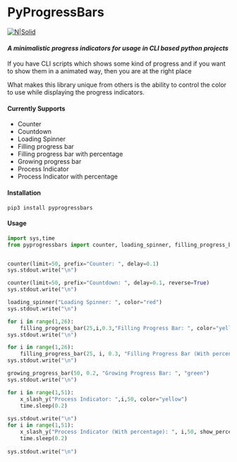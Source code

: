 # PyProgressBars

[![N|Solid](https://media.giphy.com/media/H7qd9GtAdKvYuqGAWU/giphy.gif)](https://media.giphy.com/media/H7qd9GtAdKvYuqGAWU/giphy.gif)
#### _A minimalistic progress indicators for usage in CLI based python projects_

If you have CLI scripts which shows some kind of progress and if you want to show them in a animated way, then you are at the right place

What makes this library unique from others is the ability to control the color to use while displaying the progress indicators.

#### Currently Supports
 - Counter
 - Countdown
 - Loading Spinner
 - Filling progress bar
 - Filling progress bar with percentage
 - Growing progress bar
 - Process Indicator
 - Process Indicator with percentage

#### Installation
```commandline
pip3 install pyprogressbars
```


#### Usage
```python
import sys,time
from pyprogressbars import counter, loading_spinner, filling_progress_bar, growing_progress_bar, x_slash_y


counter(limit=50, prefix="Counter: ", delay=0.1)
sys.stdout.write("\n")

counter(limit=50, prefix="Countdown: ", delay=0.1, reverse=True)
sys.stdout.write("\n")

loading_spinner("Loading Spinner: ", color="red")
sys.stdout.write("\n")

for i in range(1,26):
    filling_progress_bar(25,i,0.3,"Filling Progress Bar: ", color="yellow")
sys.stdout.write("\n")

for i in range(1,26):
    filling_progress_bar(25, i, 0.3, "Filling Progress Bar (With percentage): ", color="yellow",show_percentage=True)
sys.stdout.write("\n")

growing_progress_bar(50, 0.2, "Growing Progress Bar: ", "green")
sys.stdout.write("\n")

for i in range(1,51):
    x_slash_y("Process Indicator: ",i,50, color="yellow")
    time.sleep(0.2)
    
sys.stdout.write("\n")
for i in range(1,51):
    x_slash_y("Process Indicator (With percentage): ", i,50, show_percentage=True)
    time.sleep(0.2)
    
sys.stdout.write("\n")
```